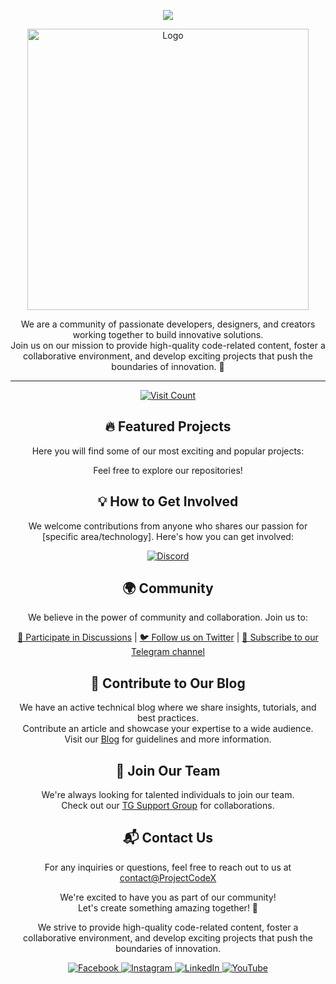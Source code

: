 <!-- Typing Animation -->
<p align="center">
  <img src="https://readme-typing-svg.herokuapp.com?color=DC143C&center=true&lines=Welcome+to+ProjectCodex;Exploring+the+world+of+code;Sharing+exciting+projects+and+scripts;Enjoy+your+stay!&width=500&height=180">
</p>

<!-- Logo -->
<p align="center">
  <a href="https://github.com/Team-ProjectCodeX/ProjectCodeX">
    <img src="https://telegra.ph/file/737e6157e017e88abbd8f.jpg" alt="Logo" width="450">
  </a>
</p>

<!-- Description -->
<p align="center">
  We are a community of passionate developers, designers, and creators working together to build innovative solutions.<br>
  Join us on our mission to provide high-quality code-related content, foster a collaborative environment, and develop exciting projects that push the boundaries of innovation. 🚀
</p>

<!-- Badges -->
---
<p align="center">
  <a href="https://visitcount.itsvg.in/api?id=Team-ProjectCodeX&icon=0&color=0">
    <img src="https://visitcount.itsvg.in/api?id=Team-ProjectCodeX&icon=0&color=0" alt="Visit Count">
  </a>
</p>

<!-- Featured Projects -->
<h2 align="center">🔥 Featured Projects</h2>

<p align="center">
  Here you will find some of our most exciting and popular projects:
</p>

<p align="center">
  Feel free to explore our repositories!
</p>

<!-- Get Involved -->
<h2 align="center">💡 How to Get Involved</h2>

<p align="center">
  We welcome contributions from anyone who shares our passion for [specific area/technology]. Here's how you can get involved:
</p>

<p align="center">
  <a href="https://discord.gg/organization">
    <img src="https://img.shields.io/discord/organization?label=Discord&style=for-the-badge&logo=discord" alt="Discord">
  </a>
</p>

<!-- Community -->
<h2 align="center">🌍 Community</h2>

<p align="center">
  We believe in the power of community and collaboration. Join us to:
</p>

<p align="center">
  <a href="https://github.com/Team-ProjectCodeX/discussions">💬 Participate in Discussions</a> |
  <a href="https://twitter.com/organization">🐦 Follow us on Twitter</a> |
  <a href="https://t.me/ProjectCodeX">📱 Subscribe to our Telegram channel</a>
</p>

<!-- Contribute to Blog -->
<h2 align="center">📢 Contribute to Our Blog</h2>

<p align="center">
  We have an active technical blog where we share insights, tutorials, and best practices.<br>
  Contribute an article and showcase your expertise to a wide audience.<br>
  Visit our <a href="https://">Blog</a> for guidelines and more information.
</p>

<!-- Join Our Team -->
<h2 align="center">🌟 Join Our Team</h2>

<p align="center">
  We're always looking for talented individuals to join our team.<br>
  Check out our <a href="https://t.me/ProjectCodeXsupport">TG Support Group</a> for collaborations.
</p>

<!-- Contact -->
<h2 align="center">📬 Contact Us</h2>
<p align="center">
  For any inquiries or questions, feel free to reach out to us at<br>
  <a href="mailto:Makandu2054@gmail.com">contact@ProjectCodeX</a>
</p>
<p align="center">
  We're excited to have you as part of our community!<br>
  Let's create something amazing together! 🎉
</p>

<!-- Enhanced Features -->
<!-- Added a brief mission statement -->
<p align="center">
  We strive to provide high-quality code-related content, foster a collaborative environment, and develop exciting projects that push the boundaries of innovation.
</p>
<!-- Added social media icons -->
<p align="center">
  <a href="https://facebook.com/">
    <img src="https://img.shields.io/badge/Follow-Facebook-%231877F2?style=for-the-badge&logo=facebook" alt="Facebook">
  </a>
  <a href="https://instagram.com/">
    <img src="https://img.shields.io/badge/Follow-Instagram-%23E4405F?style=for-the-badge&logo=instagram" alt="Instagram">
  </a>
  <a href="https://linkedin.com/company/">
    <img src="https://img.shields.io/badge/Follow-LinkedIn-%230077B5?style=for-the-badge&logo=linkedin" alt="LinkedIn">
  </a>
  <a href="https://youtube.com/">
    <img src="https://img.shields.io/badge/Subscribe-YouTube-%23FF0000?style=for-the-badge&logo=youtube" alt="YouTube">
  </a>
</p>
